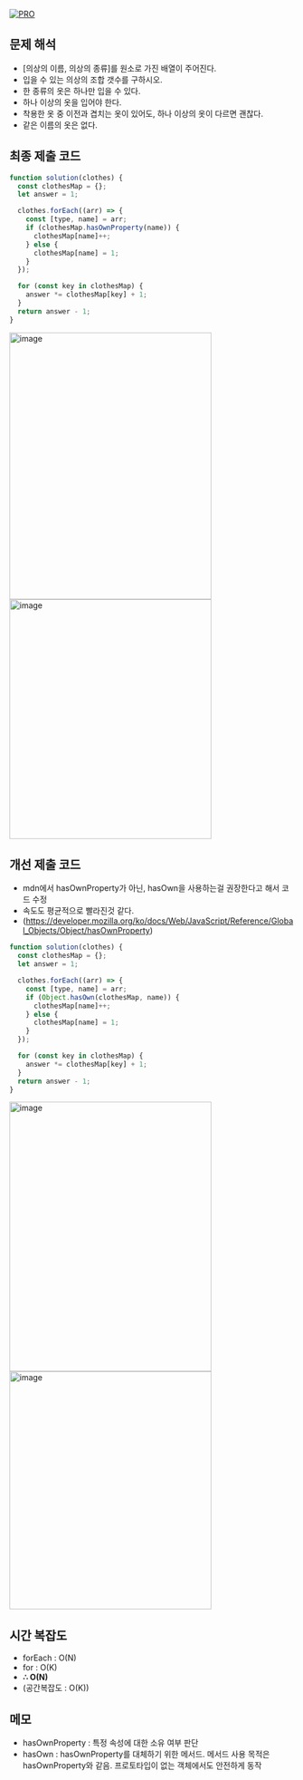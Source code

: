 [![PRO]][Link]

## 문제 해석

- [의상의 이름, 의상의 종류]를 원소로 가진 배열이 주어진다.
- 입을 수 있는 의상의 조합 갯수를 구하시오.
- 한 종류의 옷은 하나만 입을 수 있다.
- 하나 이상의 옷을 입어야 한다.
- 착용한 옷 중 이전과 겹치는 옷이 있어도, 하나 이상의 옷이 다르면 괜찮다.
- 같은 이름의 옷은 없다.

## 최종 제출 코드

```js
function solution(clothes) {
  const clothesMap = {};
  let answer = 1;

  clothes.forEach((arr) => {
    const [type, name] = arr;
    if (clothesMap.hasOwnProperty(name)) {
      clothesMap[name]++;
    } else {
      clothesMap[name] = 1;
    }
  });

  for (const key in clothesMap) {
    answer *= clothesMap[key] + 1;
  }
  return answer - 1;
}
```
<img width="357" height="471" alt="image" src="https://github.com/user-attachments/assets/39a9c345-bfe1-4ce5-ab04-10df83b41c0e" />
<img width="357" height="423" alt="image" src="https://github.com/user-attachments/assets/73ec82ed-7d20-47a6-9631-51838a77ad76" />


## 개선 제출 코드

- mdn에서 hasOwnProperty가 아닌, hasOwn을 사용하는걸 권장한다고 해서 코드 수정
- 속도도 평균적으로 빨라진것 같다.
- (https://developer.mozilla.org/ko/docs/Web/JavaScript/Reference/Global_Objects/Object/hasOwnProperty)

```js
function solution(clothes) {
  const clothesMap = {};
  let answer = 1;

  clothes.forEach((arr) => {
    const [type, name] = arr;
    if (Object.hasOwn(clothesMap, name)) {
      clothesMap[name]++;
    } else {
      clothesMap[name] = 1;
    }
  });

  for (const key in clothesMap) {
    answer *= clothesMap[key] + 1;
  }
  return answer - 1;
}
```

<img width="357" height="476" alt="image" src="https://github.com/user-attachments/assets/f83acc87-d87b-4d14-a155-2929797ddf41" />
<img width="357" height="420" alt="image" src="https://github.com/user-attachments/assets/000af779-e254-4a20-a74e-1928d8624e3f" />


## 시간 복잡도

- forEach : O(N)
- for : O(K)
- **∴ O(N)**
- (공간복잡도 : O(K))

## 메모

- hasOwnProperty : 특정 속성에 대한 소유 여부 판단
- hasOwn : hasOwnProperty를 대체하기 위한 메서드. 메서드 사용 목적은 hasOwnProperty와 같음. 프로토타입이 없는 객체에서도 안전하게 동작

<!---------------------------------------------------------------------------->

[PRO]: https://github.com/GoSSaChin/algorithm-js/assets/107768516/67c43b52-bc3f-4571-a249-5519021afbb0
[Link]: https://school.programmers.co.kr/learn/courses/30/lessons/42578
